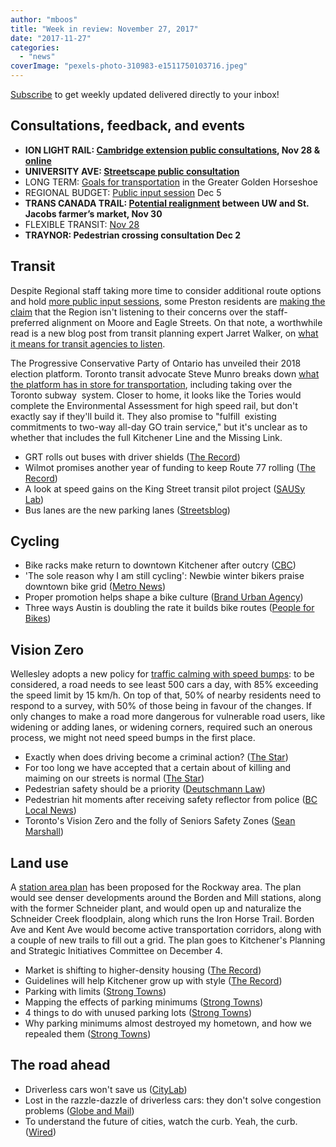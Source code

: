 ```yaml
---
author: "mboos"
title: "Week in review: November 27, 2017"
date: "2017-11-27"
categories: 
  - "news"
coverImage: "pexels-photo-310983-e1511750103716.jpeg"
---
```


[Subscribe](https://eepurl.com/4Mtkf) to get weekly updated delivered directly to your inbox!

## Consultations, feedback, and events

- **ION LIGHT RAIL: [Cambridge extension public consultations](https://rapidtransit.regionofwaterloo.ca/en/News/index.aspx?newsId=6a8dfb2b-59a2-42e7-9fe8-143d26a18cbe), Nov 28 & [online](https://www.peakdemocracy.com/portals/274/Issue_5649)**
- **UNIVERSITY AVE: [Streetscape public consultation](https://www.universityavegateway.com/)**
- LONG TERM: [Goals for transportation](https://www.gghtransport2051.ca/) in the Greater Golden Horseshoe
- REGIONAL BUDGET: [Public input session](https://www.regionofwaterloo.ca/en/regionalgovernment/budget.asp) Dec 5
- **TRANS CANADA TRAIL: [Potential realignment](https://www.waterloo.ca/en/gettingactive/transcanadatrail.asp) between UW and St. Jacobs farmer’s market, Nov 30**
- FLEXIBLE TRANSIT: [Nov 28](https://www.grt.ca/en/about-grt/flexible-transit-options.aspx)
- **TRAYNOR: Pedestrian crossing consultation Dec 2**

<!--more-->

## Transit

Despite Regional staff taking more time to consider additional route options and hold [more public input sessions](https://rapidtransit.regionofwaterloo.ca/en/stage2ION/Public-Consultation-Documents.asp), some Preston residents are [making the claim](https://www.therecord.com/news-story/7961012-preston-residents-regional-council-clash-over-cambridge-ion/) that the Region isn't listening to their concerns over the staff-preferred alignment on Moore and Eagle Streets. On that note, a worthwhile read is a new blog post from transit planning expert Jarret Walker, on [what it means for transit agencies to listen](https://humantransit.org/2017/11/should-transit-agencies-listen-more.html).

The Progressive Conservative Party of Ontario has unveiled their 2018 election platform. Toronto transit advocate Steve Munro breaks down [what the platform has in store for transportation](https://stevemunro.ca/2017/11/25/the-pc-ontario-transit-platform-real-change-or-smoke-mirrors/), including taking over the Toronto subway  system. Closer to home, it looks like the Tories would complete the Environmental Assessment for high speed rail, but don't exactly say if they'll build it. They also promise to "fulfill  existing commitments to two-way all-day GO train service," but it's unclear as to whether that includes the full Kitchener Line and the Missing Link.

- GRT rolls out buses with driver shields ([The Record](https://www.therecord.com/news-story/7961014-grt-rolls-out-buses-with-driver-shields/))
- Wilmot promises another year of funding to keep Route 77 rolling ([The Record](https://www.therecord.com/news-story/7959581-wilmot-pledges-another-year-of-funding-to-keep-route-77-bus-rolling/))
- A look at speed gains on the King Street transit pilot project ([SAUSy Lab](https://sausy.ca/2017/11/king-street-transit-pilot-project/))
- Bus lanes are the new parking lanes ([Streetsblog](https://usa.streetsblog.org/2017/11/21/bus-lanes-are-the-new-parking-lanes/))

## Cycling

- Bike racks make return to downtown Kitchener after outcry ([CBC](https://www.cbc.ca/news/canada/kitchener-waterloo/bike-racks-downtown-kitchener-return-winter-1.4414388))
- 'The sole reason why I am still cycling': Newbie winter bikers praise downtown bike grid ([Metro News](https://www.metronews.ca/news/edmonton/2017/11/22/the-sole-reason-why-i-am-still-cycling-newbie-winter-bikers-praise-downtown-bike-grid.html))
- Proper promotion helps shape a bike culture ([Brand Urban Agency](https://brandurbanagency.com/en/2017/11/proper-promotion-bike-culture/))
- Three ways Austin is doubling the rate it builds bike routes ([People for Bikes](https://peopleforbikes.org/blog/three-ways-austin-is-doubling-the-rate-it-builds-bike-routes/))

## Vision Zero

Wellesley adopts a new policy for [traffic calming with speed bumps](https://www.therecord.com/news-story/7962921-wellesley-updates-emergency-preparedness-speed-bumps/): to be considered, a road needs to see least 500 cars a day, with 85% exceeding the speed limit by 15 km/h. On top of that, 50% of nearby residents need to respond to a survey, with 50% of those being in favour of the changes. If only changes to make a road more dangerous for vulnerable road users, like widening or adding lanes, or widening corners, required such an onerous process, we might not need speed bumps in the first place.

- Exactly when does driving become a criminal action? ([The Star](https://www.thestar.com/news/gta/2017/11/20/exactly-when-does-bad-driving-become-a-criminal-action-keenan.html))
- For too long we have accepted that a certain about of killing and maiming on our streets is normal ([The Star](https://www.thestar.com/opinion/star-columnists/2017/11/23/for-too-long-we-have-accepted-that-a-certain-amount-of-maiming-and-killing-on-our-streets-is-normal.html))
- Pedestrian safety should be a priority ([Deutschmann Law](https://www.deutschmannlaw.com/blog/post/pedestrian-safety-should-be-a-priority))
- Pedestrian hit moments after receiving safety reflector from police ([BC Local News](https://www.bclocalnews.com/news/pedestrian-hit-moments-after-receiving-safety-reflector-from-police/))
- Toronto's Vision Zero and the folly of Seniors Safety Zones ([Sean Marshall](https://seanmarshall.ca/2017/11/23/torontos-zero-vision-and-the-folly-of-seniors-safety-zones/amp/))

## Land use

A [station area plan](https://www.kitchener.ca/en/city-services/parts-study-areas.aspx) has been proposed for the Rockway area. The plan would see denser developments around the Borden and Mill stations, along with the former Schneider plant, and would open up and naturalize the Schneider Creek floodplain, along which runs the Iron Horse Trail. Borden Ave and Kent Ave would become active transportation corridors, along with a couple of new trails to fill out a grid. The plan goes to Kitchener's Planning and Strategic Initiatives Committee on December 4.

- Market is shifting to higher-density housing ([The Record](https://www.therecord.com/news-story/7948633-market-is-shifting-to-higher-density-housing/))
- Guidelines will help Kitchener grow up with style ([The Record](https://www.therecord.com/news-story/7963053-guidelines-will-help-kitchener-grow-up-with-style/))
- Parking with limits ([Strong Towns](https://www.strongtowns.org/journal/2017/11/21/parking-with-limits))
- Mapping the effects of parking minimums ([Strong Towns](https://www.strongtowns.org/journal/2017/11/20/mapping-the-effects-of-parking-minimums))
- 4 things to do with unused parking lots ([Strong Towns](https://www.strongtowns.org/journal/2017/11/21/4-things-to-do-with-unused-parking-lots))
- Why parking minimums almost destroyed my hometown, and how we repealed them ([Strong Towns](https://www.strongtowns.org/journal/2017/11/22/how-parking-minimums-almost-destroyed-my-hometown-and-how-we-repealed-them))

## The road ahead

- Driverless cars won't save us ([CityLab](https://www.citylab.com/equity/2017/11/driverless-cars-wont-save-us/546344/))
- Lost in the razzle-dazzle of driverless cars: they don't solve congestion problems ([Globe and Mail](https://www.theglobeandmail.com/report-on-business/rob-commentary/lost-in-the-razzle-dazzle-of-driverless-cars-they-dont-solve-congestion-problems/article37080484/))
- To understand the future of cities, watch the curb. Yeah, the curb. ([Wired](https://www.wired.com/story/city-planning-curbs/))
